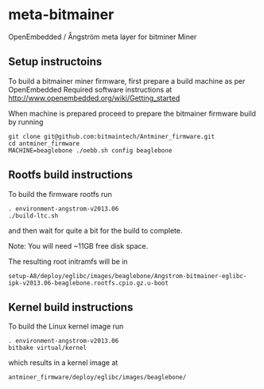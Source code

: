 meta-bitmainer
=============

OpenEmbedded / Ångström meta layer for bitminer Miner

Setup instructoins
------------------

To build a bitmainer miner firmware, first prepare a build machine as per OpenEmbedded Required software instructions at http://www.openembedded.org/wiki/Getting_started

When machine is prepared proceed to prepare the bitmainer firmware build by running

    git clone git@github.com:bitmaintech/Antminer_firmware.git
    cd antminer_firmware
    MACHINE=beaglebone ./oebb.sh config beaglebone

Rootfs build instructions
----------------------------------

To build the firmware rootfs run

    . environment-angstrom-v2013.06
    ./build-ltc.sh

and then wait for quite a bit for the build to complete.

Note: You will need ~11GB free disk space.

The resulting root initramfs will be in

    setup-A8/deploy/eglibc/images/beaglebone/Angstrom-bitmainer-eglibc-ipk-v2013.06-beaglebone.rootfs.cpio.gz.u-boot


Kernel build instructions
-----------------------------------

To build the Linux kernel image run

    . environment-angstrom-v2013.06
    bitbake virtual/kernel

which results in a kernel image at

    antminer_firmware/deploy/eglibc/images/beaglebone/
